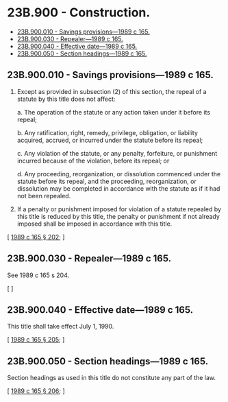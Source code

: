 # 23B.900 - Construction.
* [23B.900.010 - Savings provisions—1989 c 165.](#23b900010---savings-provisions1989-c-165)
* [23B.900.030 - Repealer—1989 c 165.](#23b900030---repealer1989-c-165)
* [23B.900.040 - Effective date—1989 c 165.](#23b900040---effective-date1989-c-165)
* [23B.900.050 - Section headings—1989 c 165.](#23b900050---section-headings1989-c-165)
## 23B.900.010 - Savings provisions—1989 c 165.
1. Except as provided in subsection (2) of this section, the repeal of a statute by this title does not affect:

   a. The operation of the statute or any action taken under it before its repeal;

   b. Any ratification, right, remedy, privilege, obligation, or liability acquired, accrued, or incurred under the statute before its repeal;

   c. Any violation of the statute, or any penalty, forfeiture, or punishment incurred because of the violation, before its repeal; or

   d. Any proceeding, reorganization, or dissolution commenced under the statute before its repeal, and the proceeding, reorganization, or dissolution may be completed in accordance with the statute as if it had not been repealed.

2. If a penalty or punishment imposed for violation of a statute repealed by this title is reduced by this title, the penalty or punishment if not already imposed shall be imposed in accordance with this title.

\[ [1989 c 165 § 202](https://leg.wa.gov/CodeReviser/documents/sessionlaw/1989c165.pdf?cite=1989%20c%20165%20§%20202); \]

## 23B.900.030 - Repealer—1989 c 165.
See 1989 c 165 s 204.

\[ \]

## 23B.900.040 - Effective date—1989 c 165.
This title shall take effect July 1, 1990.

\[ [1989 c 165 § 205](https://leg.wa.gov/CodeReviser/documents/sessionlaw/1989c165.pdf?cite=1989%20c%20165%20§%20205); \]

## 23B.900.050 - Section headings—1989 c 165.
Section headings as used in this title do not constitute any part of the law.

\[ [1989 c 165 § 206](https://leg.wa.gov/CodeReviser/documents/sessionlaw/1989c165.pdf?cite=1989%20c%20165%20§%20206); \]

